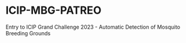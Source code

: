 # ICIP-MBG-PATREO
Entry to ICIP Grand Challenge 2023 - Automatic Detection of Mosquito Breeding Grounds
